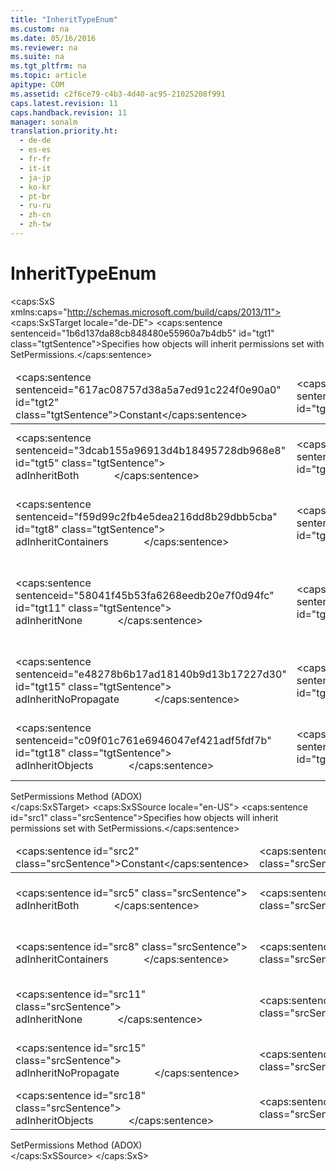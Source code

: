 ```yaml
---
title: "InheritTypeEnum"
ms.custom: na
ms.date: 05/16/2016
ms.reviewer: na
ms.suite: na
ms.tgt_pltfrm: na
ms.topic: article
apitype: COM
ms.assetid: c2f6ce79-c4b3-4d40-ac95-21025208f991
caps.latest.revision: 11
caps.handback.revision: 11
manager: sonalm
translation.priority.ht: 
  - de-de
  - es-es
  - fr-fr
  - it-it
  - ja-jp
  - ko-kr
  - pt-br
  - ru-ru
  - zh-cn
  - zh-tw
---
```

# InheritTypeEnum
<?xml version="1.0" encoding="utf-8"?>
<caps:SxS xmlns:caps="http://schemas.microsoft.com/build/caps/2013/11">
  <caps:SxSTarget locale="de-DE">
    <developerReferenceWithoutSyntaxDocument xsi:schemaLocation="http://ddue.schemas.microsoft.com/authoring/2003/5 http://dduestorage.blob.core.windows.net/ddueschema/developer.xsd" xmlns="http://ddue.schemas.microsoft.com/authoring/2003/5" xmlns:xlink="http://www.w3.org/1999/xlink" xmlns:xsi="http://www.w3.org/2001/XMLSchema-instance">
      <introduction>
        <para>
          <caps:sentence sentenceid="1b6d137da88cb848480e55960a7b4db5" id="tgt1" class="tgtSentence">Specifies how objects will inherit permissions set with <legacyLink xlink:href="b7f925d7-b05c-4376-bb49-f8d2c17b8b24">SetPermissions</legacyLink>.</caps:sentence>
        </para>
      </introduction>
      <section>
        <content>
          <table>
            <thead>
              <tr>
                <TD>
                  <para>
                    <caps:sentence sentenceid="617ac08757d38a5a7ed91c224f0e90a0" id="tgt2" class="tgtSentence">Constant</caps:sentence>
                  </para>
                </TD>
                <TD>
                  <para>
                    <caps:sentence sentenceid="2063c1608d6e0baf80249c42e2be5804" id="tgt3" class="tgtSentence">Value</caps:sentence>
                  </para>
                </TD>
                <TD>
                  <para>
                    <caps:sentence sentenceid="67daf92c833c41c95db874e18fcb2786" id="tgt4" class="tgtSentence">Description</caps:sentence>
                  </para>
                </TD>
              </tr>
            </thead>
            <tbody>
              <tr>
                <TD>
                  <para>
                    <caps:sentence sentenceid="3dcab155a96913d4b18495728db968e8" id="tgt5" class="tgtSentence">
                      <legacyBold>adInheritBoth</legacyBold>             </caps:sentence>
                  </para>
                </TD>
                <TD>
                  <para>
                    <caps:sentence sentenceid="eccbc87e4b5ce2fe28308fd9f2a7baf3" id="tgt6" class="tgtSentence">3</caps:sentence>
                  </para>
                </TD>
                <TD>
                  <para>
                    <caps:sentence sentenceid="b139ebde200c7588f13b277a2d74bbf1" id="tgt7" class="tgtSentence">Both objects and other containers contained by the primary object inherit the entry.</caps:sentence>
                  </para>
                </TD>
              </tr>
              <tr>
                <TD>
                  <para>
                    <caps:sentence sentenceid="f59d99c2fb4e5dea216dd8b29dbb5cba" id="tgt8" class="tgtSentence">
                      <legacyBold>adInheritContainers</legacyBold>             </caps:sentence>
                  </para>
                </TD>
                <TD>
                  <para>
                    <caps:sentence sentenceid="c81e728d9d4c2f636f067f89cc14862c" id="tgt9" class="tgtSentence">2</caps:sentence>
                  </para>
                </TD>
                <TD>
                  <para>
                    <caps:sentence sentenceid="14c554958200f1248f84bb858a688d12" id="tgt10" class="tgtSentence">Other containers that are contained by the primary object inherit the entry.</caps:sentence>
                  </para>
                </TD>
              </tr>
              <tr>
                <TD>
                  <para>
                    <caps:sentence sentenceid="58041f45b53fa6268eedb20e7f0d94fc" id="tgt11" class="tgtSentence">
                      <legacyBold>adInheritNone</legacyBold>             </caps:sentence>
                  </para>
                </TD>
                <TD>
                  <para>
                    <caps:sentence sentenceid="cfcd208495d565ef66e7dff9f98764da" id="tgt12" class="tgtSentence">0</caps:sentence>
                  </para>
                </TD>
                <TD>
                  <para>
                    <caps:sentence sentenceid="f2519f5b2ce0ab7912c13b0af6ebf9f2" id="tgt13" class="tgtSentence">Default.</caps:sentence>
                    <caps:sentence sentenceid="f4035b8b537182ff14db731c8e498cd8" id="tgt14" class="tgtSentence"> No inheritance occurs.</caps:sentence>
                  </para>
                </TD>
              </tr>
              <tr>
                <TD>
                  <para>
                    <caps:sentence sentenceid="e48278b6b17ad18140b9d13b17227d30" id="tgt15" class="tgtSentence">
                      <legacyBold>adInheritNoPropagate</legacyBold>             </caps:sentence>
                  </para>
                </TD>
                <TD>
                  <para>
                    <caps:sentence sentenceid="a87ff679a2f3e71d9181a67b7542122c" id="tgt16" class="tgtSentence">4</caps:sentence>
                  </para>
                </TD>
                <TD>
                  <para>
                    <caps:sentence sentenceid="07ce612f86a520a6487945934dbac8d6" id="tgt17" class="tgtSentence">The <legacyBold>adInheritObjects</legacyBold> and <legacyBold>adInheritContainers</legacyBold> flags are not propagated to an inherited entry.</caps:sentence>
                  </para>
                </TD>
              </tr>
              <tr>
                <TD>
                  <para>
                    <caps:sentence sentenceid="c09f01c761e6946047ef421adf5fdf7b" id="tgt18" class="tgtSentence">
                      <legacyBold>adInheritObjects</legacyBold>             </caps:sentence>
                  </para>
                </TD>
                <TD>
                  <para>
                    <caps:sentence sentenceid="c4ca4238a0b923820dcc509a6f75849b" id="tgt19" class="tgtSentence">1</caps:sentence>
                  </para>
                </TD>
                <TD>
                  <para>
                    <caps:sentence sentenceid="e7c0db59f92ddfb399bb98f454765ff8" id="tgt20" class="tgtSentence">Non-container objects in the container inherit the permissions.</caps:sentence>
                  </para>
                </TD>
              </tr>
            </tbody>
          </table>
        </content>
      </section>
      <section>
        <title>
          <caps:sentence sentenceid="2f342d3be839cc5b67ae0de7d404b8e6" id="tgt21" class="tgtSentence">Applies To</caps:sentence>
        </title>
        <content>
          <para>
            <link xlink:href="b7f925d7-b05c-4376-bb49-f8d2c17b8b24">SetPermissions Method (ADOX)</link>
          </para>
        </content>
      </section>
      <relatedTopics></relatedTopics>
    </developerReferenceWithoutSyntaxDocument>
  </caps:SxSTarget>
  <caps:SxSSource locale="en-US">
    <developerReferenceWithoutSyntaxDocument xsi:schemaLocation="http://ddue.schemas.microsoft.com/authoring/2003/5 http://dduestorage.blob.core.windows.net/ddueschema/developer.xsd" xmlns="http://ddue.schemas.microsoft.com/authoring/2003/5" xmlns:xlink="http://www.w3.org/1999/xlink" xmlns:xsi="http://www.w3.org/2001/XMLSchema-instance">
      <introduction>
        <para>
          <caps:sentence id="src1" class="srcSentence">Specifies how objects will inherit permissions set with <legacyLink xlink:href="b7f925d7-b05c-4376-bb49-f8d2c17b8b24">SetPermissions</legacyLink>.</caps:sentence>
        </para>
      </introduction>
      <section>
        <content>
          <table>
            <thead>
              <tr>
                <TD>
                  <para>
                    <caps:sentence id="src2" class="srcSentence">Constant</caps:sentence>
                  </para>
                </TD>
                <TD>
                  <para>
                    <caps:sentence id="src3" class="srcSentence">Value</caps:sentence>
                  </para>
                </TD>
                <TD>
                  <para>
                    <caps:sentence id="src4" class="srcSentence">Description</caps:sentence>
                  </para>
                </TD>
              </tr>
            </thead>
            <tbody>
              <tr>
                <TD>
                  <para>
                    <caps:sentence id="src5" class="srcSentence">
                      <legacyBold>adInheritBoth</legacyBold>             </caps:sentence>
                  </para>
                </TD>
                <TD>
                  <para>
                    <caps:sentence id="src6" class="srcSentence">3</caps:sentence>
                  </para>
                </TD>
                <TD>
                  <para>
                    <caps:sentence id="src7" class="srcSentence">Both objects and other containers contained by the primary object inherit the entry.</caps:sentence>
                  </para>
                </TD>
              </tr>
              <tr>
                <TD>
                  <para>
                    <caps:sentence id="src8" class="srcSentence">
                      <legacyBold>adInheritContainers</legacyBold>             </caps:sentence>
                  </para>
                </TD>
                <TD>
                  <para>
                    <caps:sentence id="src9" class="srcSentence">2</caps:sentence>
                  </para>
                </TD>
                <TD>
                  <para>
                    <caps:sentence id="src10" class="srcSentence">Other containers that are contained by the primary object inherit the entry.</caps:sentence>
                  </para>
                </TD>
              </tr>
              <tr>
                <TD>
                  <para>
                    <caps:sentence id="src11" class="srcSentence">
                      <legacyBold>adInheritNone</legacyBold>             </caps:sentence>
                  </para>
                </TD>
                <TD>
                  <para>
                    <caps:sentence id="src12" class="srcSentence">0</caps:sentence>
                  </para>
                </TD>
                <TD>
                  <para>
                    <caps:sentence id="src13" class="srcSentence">Default.</caps:sentence>
                    <caps:sentence id="src14" class="srcSentence"> No inheritance occurs.</caps:sentence>
                  </para>
                </TD>
              </tr>
              <tr>
                <TD>
                  <para>
                    <caps:sentence id="src15" class="srcSentence">
                      <legacyBold>adInheritNoPropagate</legacyBold>             </caps:sentence>
                  </para>
                </TD>
                <TD>
                  <para>
                    <caps:sentence id="src16" class="srcSentence">4</caps:sentence>
                  </para>
                </TD>
                <TD>
                  <para>
                    <caps:sentence id="src17" class="srcSentence">The <legacyBold>adInheritObjects</legacyBold> and <legacyBold>adInheritContainers</legacyBold> flags are not propagated to an inherited entry.</caps:sentence>
                  </para>
                </TD>
              </tr>
              <tr>
                <TD>
                  <para>
                    <caps:sentence id="src18" class="srcSentence">
                      <legacyBold>adInheritObjects</legacyBold>             </caps:sentence>
                  </para>
                </TD>
                <TD>
                  <para>
                    <caps:sentence id="src19" class="srcSentence">1</caps:sentence>
                  </para>
                </TD>
                <TD>
                  <para>
                    <caps:sentence id="src20" class="srcSentence">Non-container objects in the container inherit the permissions.</caps:sentence>
                  </para>
                </TD>
              </tr>
            </tbody>
          </table>
        </content>
      </section>
      <section>
        <title>
          <caps:sentence id="src21" class="srcSentence">Applies To</caps:sentence>
        </title>
        <content>
          <para>
            <link xlink:href="b7f925d7-b05c-4376-bb49-f8d2c17b8b24">SetPermissions Method (ADOX)</link>
          </para>
        </content>
      </section>
      <relatedTopics></relatedTopics>
    </developerReferenceWithoutSyntaxDocument>
  </caps:SxSSource>
</caps:SxS>